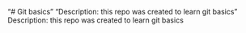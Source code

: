 “# Git basics”
“Description: this repo was created to learn git basics”
Description: this repo was created to learn git basics
